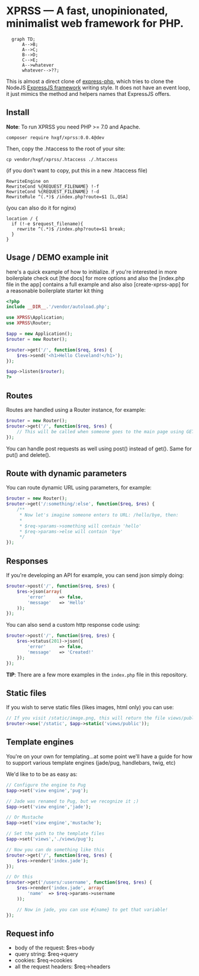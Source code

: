 
# XPRSS — A fast, unopinionated, minimalist web framework for PHP.


```mermaid
  graph TD;
      A-->B;
      A-->C;
      B-->D;
      C-->E;
      A-->whatever
      whatever-->??;
```

This is almost a direct clone of [express-php](https://github.com/aeberdinelli/express-php), which tries to clone the NodeJS [ExpressJS framework](https://www.npmjs.com/package/express) writing style. It does not have an event loop, it just mimics the method and helpers names that ExpressJS offers.

## Install
**Note**: To run XPRSS you need PHP >= 7.0 and Apache.


```
composer require hxgf/xprss:0.0.4@dev
```


Then, copy the .htaccess to the root of your site:

```
cp vendor/hxgf/xprss/.htaccess ./.htaccess
```

(if you don't want to copy, put this in a new .htaccess file)

```
RewriteEngine on
RewriteCond %{REQUEST_FILENAME} !-f
RewriteCond %{REQUEST_FILENAME} !-d
RewriteRule ^(.*)$ /index.php?route=$1 [L,QSA]
```

(you can also do it for nginx)

```
location / {
  if (!-e $request_filename){
    rewrite ^(.*)$ /index.php?route=$1 break;
  }
}
```

## Usage / DEMO example init

here's a quick example of how to initialize. if you're interested in more boilerplate check out [the docs] for more options and also the [index.php file in the app] contains a full example and also also [create-xprss-app] for a reasonable boilerplate starter kit thing


```php
<?php
include __DIR__.'/vendor/autoload.php';

use XPRSS\Application;
use XPRSS\Router;

$app = new Application();
$router = new Router();

$router->get('/', function($req, $res) {
	$res->send('<h1>Hello Cleveland!</h1>');
});

$app->listen($router);
?>
```

## Routes
Routes are handled using a Router instance, for example:

```php
$router = new Router();
$router->get('/', function($req, $res) {
    // This will be called when someone goes to the main page using GET method.
});
```

You can handle post requests as well using post() instead of get(). Same for put() and delete().

## Route with dynamic parameters
You can route dynamic URL using parameters, for example:

```php
$router = new Router();
$router->get('/:something/:else', function($req, $res) {
    /**
     * Now let's imagine someone enters to URL: /hello/bye, then:
     *
     * $req->params->something will contain 'hello'
     * $req->params->else will contain 'bye'
     */
});
```

## Responses
If you're developing an API for example, you can send json simply doing:

```php
$router->post('/', function($req, $res) {
	$res->json(array(
		'error'		=> false,
		'message'	=> 'Hello'
	));
});
```

You can also send a custom http response code using:

```php
$router->post('/', function($req, $res) {
	$res->status(201)->json({
		'error'		=> false,
		'message'	=> 'Created!'
	});
});
```

**TIP**: There are a few more examples in the `index.php` file in this repository.

## Static files
If you wish to serve static files (likes images, html only) you can use:

```php
// If you visit /static/image.png, this will return the file views/public/image.png
$router->use('/static', $app->static('views/public'));
```

## Template engines
You're on your own for templating...at some point we'll have a guide for how to support various template engines (jade/pug, handlebars, twig, etc)

We'd like to to be as easy as:

```php
// Configure the engine to Pug
$app->set('view engine','pug');

// Jade was renamed to Pug, but we recognize it ;)
$app->set('view engine','jade');

// Or Mustache
$app->set('view engine','mustache');

// Set the path to the template files
$app->set('views','./views/pug');

// Now you can do something like this
$router->get('/', function($req, $res) {
	$res->render('index.jade');
});

// Or this
$router->get('/users/:username', function($req, $res) {
	$res->render('index.jade', array(
		'name'	=> $req->params->username
	));

	// Now in jade, you can use #{name} to get that variable!
});

```


## Request info
- body of the request: $res->body
- query string: $req->query
- cookies: $req->cookies
- all the request headers: $req->headers



